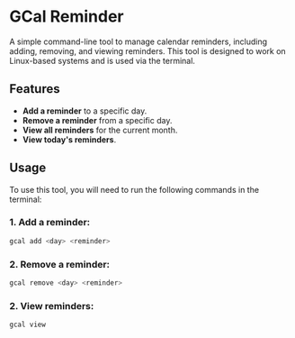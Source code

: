 # GCal Reminder

A simple command-line tool to manage calendar reminders, including adding, removing, and viewing reminders. This tool is designed to work on Linux-based systems and is used via the terminal.

## Features
- **Add a reminder** to a specific day.
- **Remove a reminder** from a specific day.
- **View all reminders** for the current month.
- **View today's reminders**.

## Usage
To use this tool, you will need to run the following commands in the terminal:

### 1. Add a reminder:
```bash
gcal add <day> <reminder>
```

### 2. Remove a reminder:
```bash
gcal remove <day> <reminder>
```

### 2. View reminders:
```bash
gcal view
```




